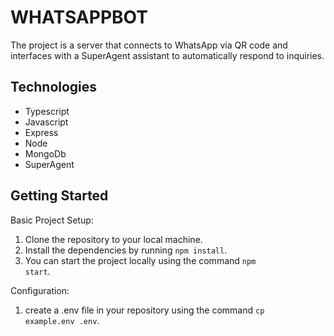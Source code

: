 # WHATSAPPBOT
The project is a server that connects to WhatsApp via QR code and interfaces with a SuperAgent assistant to automatically respond to inquiries.
## Technologies
- Typescript
- Javascript
- Express
- Node
- MongoDb
- SuperAgent

## Getting Started
Basic Project Setup:
1. Clone the repository to your local machine.
2. Install the dependencies by running <code>npm install</code>.
3. You can start the project locally using the command <code>npm start</code>.

Configuration:
1. create a .env file in your repository using the command <code>cp example.env .env</code>. 

